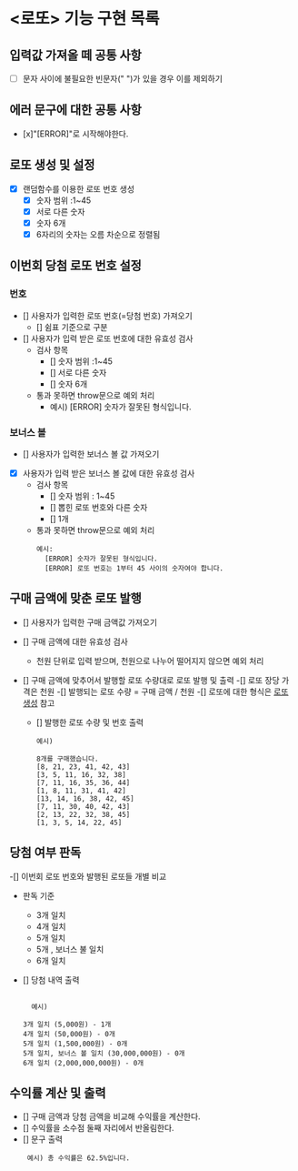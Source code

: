 # <로또> 기능 구현 목록

## 입력값 가져올 떼 공통 사항

- [ ] 문자 사이에 불필요한 빈문자(" ")가 있을 경우 이를 제외하기

## 에러 문구에 대한 공통 사항

- [x]"[ERROR]"로 시작해야한다.

## <div id="lottoSetting">로또 생성 및 설정</div>

- [x] 랜덤함수를 이용한 로또 번호 생성
  - [x] 숫자 범위 :1~45
  - [x] 서로 다른 숫자
  - [x] 숫자 6개
  - [x] 6자리의 숫자는 오름 차순으로 정렬됨

## 이번회 당첨 로또 번호 설정

### 번호

- [] 사용자가 입력한 로또 번호(=당첨 번호) 가져오기
  - [] 쉼표 기준으로 구분
- [] 사용자가 입력 받은 로또 번호에 대한 유효성 검사
  - 검사 항목
    - [] 숫자 범위 :1~45
    - [] 서로 다른 숫자
    - [] 숫자 6개
  - 통과 못하면 throw문으로 예외 처리
    - 예시) [ERROR] 숫자가 잘못된 형식입니다.

### 보너스 볼

- [] 사용자가 입력한 보너스 볼 값 가져오기
- [x] 사용자가 입력 받은 보너스 볼 값에 대한 유효성 검사
  - 검사 항목
    - [] 숫자 범위 : 1~45
    - [] 뽑힌 로또 번호와 다른 숫자
    - [] 1개
  - 통과 못하면 throw문으로 예외 처리
    ```
    예시:
      [ERROR] 숫자가 잘못된 형식입니다.
      [ERROR] 로또 번호는 1부터 45 사이의 숫자여야 합니다.
    ```

## 구매 금액에 맞춘 로또 발행

- [] 사용자가 입력한 구매 금액값 가져오기
- [] 구매 금액에 대한 유효성 검사

  - 천원 단위로 입력 받으며, 천원으로 나누어 떨어지지 않으면 예외 처리

- [] 구매 금액에 맞추어서 발행할 로또 수량대로 로또 발행 및 출력
  -[] 로또 장당 가격은 천원
  -[] 발행되는 로또 수량 = 구매 금액 / 천원
  -[] 로또에 대한 형식은 <a href="#lottoSetting">로또 생성</a> 참고

  - [] 발행한 로또 수량 및 번호 출력

    ```
    예시)

    8개를 구매했습니다.
    [8, 21, 23, 41, 42, 43]
    [3, 5, 11, 16, 32, 38]
    [7, 11, 16, 35, 36, 44]
    [1, 8, 11, 31, 41, 42]
    [13, 14, 16, 38, 42, 45]
    [7, 11, 30, 40, 42, 43]
    [2, 13, 22, 32, 38, 45]
    [1, 3, 5, 14, 22, 45]

    ```

## 당첨 여부 판독

-[] 이번회 로또 번호와 발행된 로또들 개별 비교

- 판독 기준

  - 3개 일치
  - 4개 일치
  - 5개 일치
  - 5개 , 보너스 불 일치
  - 6개 일치

- [] 당첨 내역 출력

  ```

    예시)

  3개 일치 (5,000원) - 1개
  4개 일치 (50,000원) - 0개
  5개 일치 (1,500,000원) - 0개
  5개 일치, 보너스 볼 일치 (30,000,000원) - 0개
  6개 일치 (2,000,000,000원) - 0개

  ```

## 수익률 계산 및 출력

- [] 구매 금액과 당첨 금액을 비교해 수익률을 계산한다.
- [] 수익률을 소수점 둘째 자리에서 반올림한다.
- [] 문구 출력
  ```
   예시) 총 수익률은 62.5%입니다.
  ```
